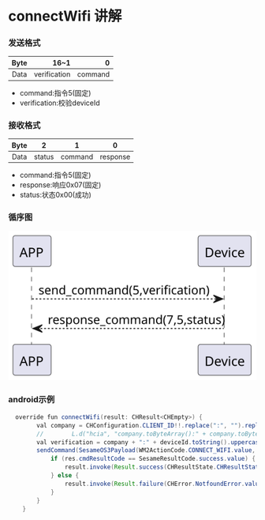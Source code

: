 #  connectWifi 讲解

### 发送格式

|  Byte  |     16~1 |       0 |
|:------:|---------:|--------:|
| Data   | verification	 | command |

- command:指令5(固定)
- verification:校验deviceId
### 接收格式
| Byte  |    2 |   1   |     0      |
|:---:|:----:|:----:|:-----:|
| Data |  status  | command |response   |
- command:指令5(固定)
- response:响应0x07(固定)
- status:状态0x00(成功)

### 循序图
![icon](connectwifi.svg)





### android示例
``` java
  override fun connectWifi(result: CHResult<CHEmpty>) {
        val company = CHConfiguration.CLIENT_ID!!.replace(":", "").replace("-", "")
        //        L.d("hcia", "company.toByteArray():" + company.toByteArray().toHexString())
        val verification = company + ":" + deviceId.toString().uppercase().split('-').last()
        sendCommand(SesameOS3Payload(WM2ActionCode.CONNECT_WIFI.value, verification.toByteArray())) { res ->
            if (res.cmdResultCode == SesameResultCode.success.value) {
                result.invoke(Result.success(CHResultState.CHResultStateBLE(CHEmpty())))
            } else {
                result.invoke(Result.failure(CHError.NotfoundError.value))
            }
        }
    }
```
